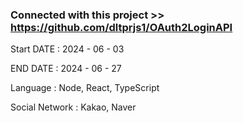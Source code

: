 ### Connected with this project >> https://github.com/dltprjs1/OAuth2LoginAPI 

Start DATE : 2024 - 06 - 03

END DATE : 2024 - 06 - 27

Language : Node, React, TypeScript

Social Network : Kakao, Naver
